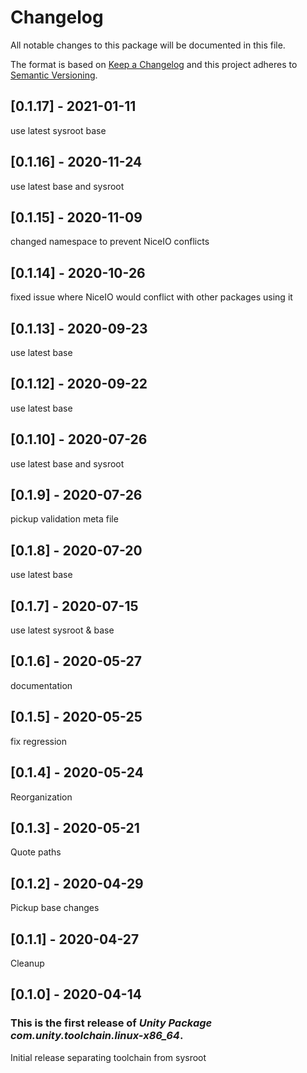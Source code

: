 # Changelog
All notable changes to this package will be documented in this file.

The format is based on [Keep a Changelog](http://keepachangelog.com/en/1.0.0/)
and this project adheres to [Semantic Versioning](http://semver.org/spec/v2.0.0.html).

## [0.1.17] - 2021-01-11

use latest sysroot base

## [0.1.16] - 2020-11-24

use latest base and sysroot

## [0.1.15] - 2020-11-09

changed namespace to prevent NiceIO conflicts

## [0.1.14] - 2020-10-26

fixed issue where NiceIO would conflict with other packages using it

## [0.1.13] - 2020-09-23

use latest base

## [0.1.12] - 2020-09-22

use latest base

## [0.1.10] - 2020-07-26

use latest base and sysroot

## [0.1.9] - 2020-07-26

pickup validation meta file

## [0.1.8] - 2020-07-20

use latest base

## [0.1.7] - 2020-07-15

use latest sysroot & base

## [0.1.6] - 2020-05-27

documentation

## [0.1.5] - 2020-05-25

fix regression

## [0.1.4] - 2020-05-24

Reorganization

## [0.1.3] - 2020-05-21

Quote paths

## [0.1.2] - 2020-04-29

Pickup base changes

## [0.1.1] - 2020-04-27

Cleanup

## [0.1.0] - 2020-04-14

### This is the first release of *Unity Package com.unity.toolchain.linux-x86_64*.

Initial release separating toolchain from sysroot
